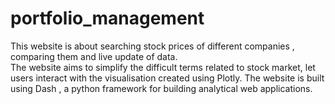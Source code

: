 # portfolio_management
This website is about searching stock prices of different companies , comparing them and live update of data.  
The website aims to simplify the difficult terms related to stock market, let users interact with the visualisation created using Plotly.
The website is built using Dash , a python framework for building analytical web applications.  
 
